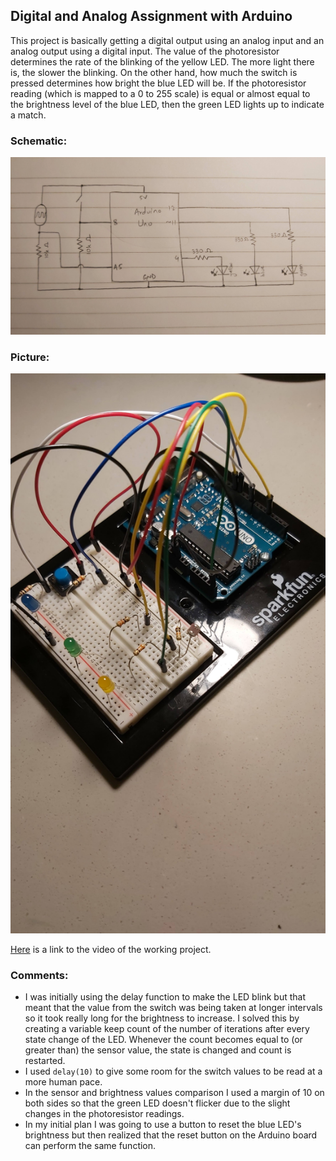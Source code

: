 ## Digital and Analog Assignment with Arduino

This project is basically getting a digital output using an analog input and an analog output using a digital input. The value of the photoresistor determines the rate of the blinking of the yellow LED. The more light there is, the slower the blinking. On the other hand, how much the switch is pressed determines how bright the blue LED will be. If the photoresistor reading (which is mapped to a 0 to 255 scale) is equal or almost equal to the brightness level of the blue LED, then the green LED lights up to indicate a match.

### **Schematic:**
![](schematic.png)

### **Picture:**
![](picture.png)

[Here](https://youtu.be/1GvY0D0876A) is a link to the video of the working project.

### **Comments:**
- I was initially using the delay function to make the LED blink but that meant that the value from the switch was being taken at longer intervals so it took really long for the brightness to increase. I solved this by creating a variable keep count of the number of iterations after every state change of the LED. Whenever the count becomes equal to (or greater than) the sensor value, the state is changed and count is restarted.
- I used ````delay(10)```` to give some room for the switch values to be read at a more human pace.
- In the sensor and brightness values comparison I used a margin of 10 on both sides so that the green LED doesn't flicker due to the slight changes in the photoresistor readings.
- In my initial plan I was going to use a button to reset the blue LED's brightness but then realized that the reset button on the Arduino board can perform the same function.
